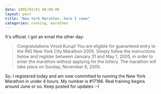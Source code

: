 ```yaml
---
date: 2005/02/01 00:00:00
layout: post
title: "New York Marathon, here I come"
categories: running, marathon
---
```


It's official. I got an email the other day:

> Congratulations Vinod Kurup! You are eligible for guaranteed entry to the ING New York City Marathon 2005. Simply follow the instructions below and register between January 31 and May 1, 2005, in order to enter the marathon without applying for the lottery. The marathon will take place on Sunday, November 6, 2005.

So, I registered today and am now committed to running the New York Marathon in under 4 hours. My number is #17166. Real training begins around June or so. Keep posted for updates :-)
